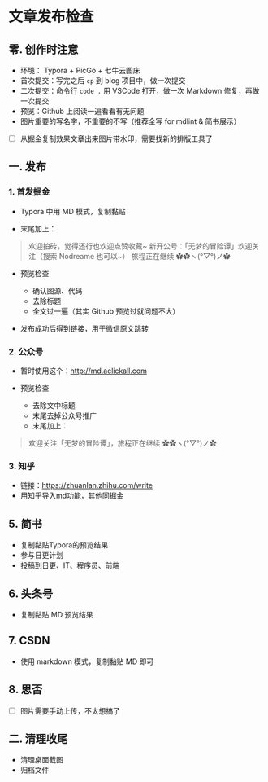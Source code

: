 # 文章发布检查

## 零. 创作时注意

- 环境： Typora + PicGo + 七牛云图床
- 首次提交：写完之后  ```cp```  到 blog 项目中，做一次提交
- 二次提交：命令行 ```code .``` 用 VSCode 打开，做一次 Markdown 修复，再做一次提交
- 预览：Github 上阅读一遍看看有无问题
- 图片重要的写名字，不重要的不写（推荐全写 for mdlint & 简书展示）
- [ ] 从掘金复制效果文章出来图片带水印，需要找新的排版工具了

## 一. 发布

### 1. 首发掘金

- Typora 中用 MD 模式，复制黏贴

- 末尾加上：

> 欢迎拍砖，觉得还行也欢迎点赞收藏~
> 新开公号：「无梦的冒险谭」欢迎关注（搜索 Nodreame 也可以~）
> 旅程正在继续 ✿✿ヽ(°▽°)ノ✿

- 预览检查
    - 确认图源、代码
    - 去除标题
    - 全文过一遍（其实 Github 预览过就问题不大）

- 发布成功后得到链接，用于微信原文跳转

### 2. 公众号

- 暂时使用这个：<http://md.aclickall.com>

- 预览检查
    - 去除文中标题
    - 末尾去掉公众号推广
    - 末尾加上：

> 欢迎关注「无梦的冒险谭」，旅程正在继续 ✿✿ヽ(°▽°)ノ✿

### 3. 知乎

- 链接：<https://zhuanlan.zhihu.com/write>
- 用知乎导入md功能，其他同掘金

## 5. 简书

- 复制黏贴Typora的预览结果
- 参与日更计划
- 投稿到日更、IT、程序员、前端

## 6. 头条号

- 复制黏贴 MD 预览结果

## 7. CSDN

- 使用 markdown 模式，复制黏贴 MD 即可

## 8. 思否

- [ ] 图片需要手动上传，不太想搞了

## 二. 清理收尾

- 清理桌面截图
- 归档文件
